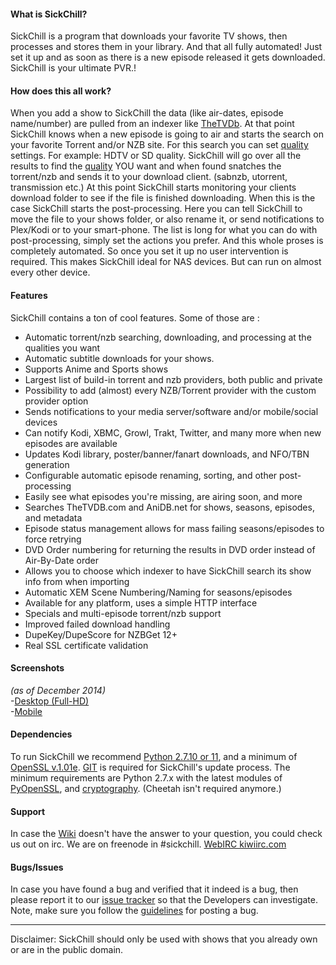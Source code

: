 #### What is SickChill?

SickChill is a program that downloads your favorite TV shows, then processes and stores them in your library.
And that all fully automated! Just set it up and as soon as there is a new episode released it gets downloaded. SickChill is your ultimate PVR.!  


#### How does this all work?
When you add a show to SickChill the data (like air-dates, episode name/number) are pulled from an indexer like [TheTVDb](http://thetvdb.com/). At that point SickChill knows when a new episode is going to air and starts the search on your favorite Torrent and/or NZB site. For this search you can set [quality](https://github.com/SickChill/SickChill/wiki/Quality-Settings) settings. For example: HDTV or SD quality. SickChill will go over all the results to find the [quality](https://github.com/SickChill/SickChill/wiki/Quality-Settings) YOU want and when found snatches the torrent/nzb and sends it to your download client. (sabnzb, utorrent, transmission etc.) At this point SickChill starts monitoring your clients download folder to see if the file is finished downloading. When this is the case SickChill starts the post-processing. Here you can tell SickChill to move the file to your shows folder, or also rename it, or send notifications to Plex/Kodi or to your smart-phone. The list is long for what you can do with post-processing, simply set the actions you prefer.
And this whole proses is completely automated. So once you set it up no user intervention is required.
This makes SickChill ideal for NAS devices. But can run on almost every other device.

#### Features

SickChill contains a ton of cool features. Some of those are :  

 - Automatic torrent/nzb searching, downloading, and processing at the qualities you want
 - Automatic subtitle downloads for your shows.
 - Supports Anime and Sports shows
 - Largest list of build-in torrent and nzb providers, both public and private
 - Possibility to add (almost) every NZB/Torrent provider with the custom provider option
 - Sends notifications to your media server/software and/or mobile/social devices
 - Can notify Kodi, XBMC, Growl, Trakt, Twitter, and many more when new episodes are available
 - Updates Kodi library, poster/banner/fanart downloads, and NFO/TBN generation
 - Configurable automatic episode renaming, sorting, and other post-processing
 - Easily see what episodes you're missing, are airing soon, and more
 - Searches TheTVDB.com and AniDB.net for shows, seasons, episodes, and metadata
 - Episode status management allows for mass failing seasons/episodes to force retrying
 - DVD Order numbering for returning the results in DVD order instead of Air-By-Date order
 - Allows you to choose which indexer to have SickChill search its show info from when importing
 - Automatic XEM Scene Numbering/Naming for seasons/episodes
 - Available for any platform, uses a simple HTTP interface
 - Specials and multi-episode torrent/nzb support
 - Improved failed download handling
 - DupeKey/DupeScore for NZBGet 12+
 - Real SSL certificate validation

#### Screenshots
_(as of December 2014)_<br/>
-[Desktop (Full-HD)](http://imgur.com/a/4fpBk)<br>
-[Mobile](http://imgur.com/a/WPyG6)

#### Dependencies  
To run SickChill we recommend [Python 2.7.10 or 11](https://www.python.org/downloads/release/python-2711/), and a minimum of [OpenSSL v.1.01e](https://www.openssl.org/source/). [GIT](https://git-scm.com/) is required for SickChill's update process. 
The minimum requirements are Python 2.7.x with the latest modules of [PyOpenSSL](https://pypi.python.org/pypi/pyOpenSSL), and [cryptography](https://pypi.python.org/pypi/cryptography). (Cheetah isn't required anymore.)  

#### Support
In case the [Wiki](https://github.com/SickChill/SickChill/wiki) doesn't have the answer to your question, you could check us out on irc.
We are on freenode in #sickchill. [WebIRC kiwiirc.com](https://kiwiirc.com/client/irc.freenode.net/?theme=basic#sickchill)

#### Bugs/Issues
In case you have found a bug and verified that it indeed is a bug, then please report it to our [issue tracker](https://github.com/SickChill/SickChill) so that the Developers can investigate.  
Note, make sure you follow the [guidelines](https://github.com/SickChill/SickChill#submitting-a-bugissue-ticket) for posting a bug.  

---

Disclaimer: SickChill should only be used with shows that you already own or are in the public domain.
